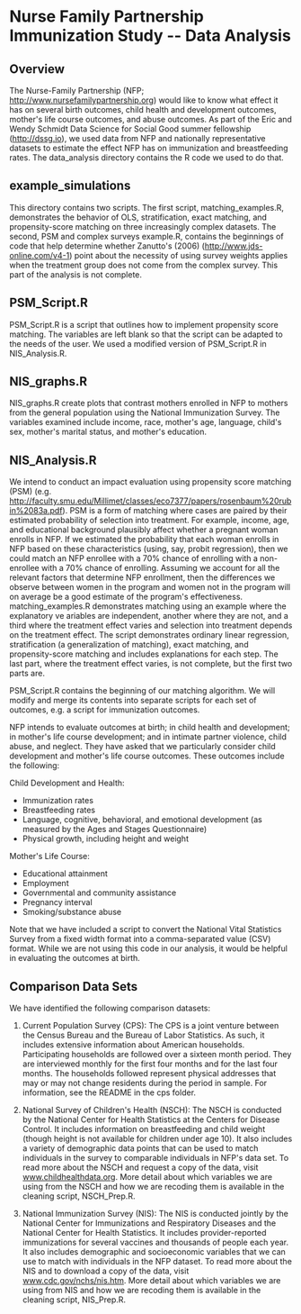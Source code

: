 # Nurse Family Partnership Immunization Study -- Data Analysis
 
## Overview

The Nurse-Family Partnership (NFP; http://www.nursefamilypartnership.org) would like to know what effect it has on several birth outcomes, child health and development outcomes, mother's life course outcomes, and abuse outcomes.  As part of the Eric and Wendy Schmidt Data Science for Social Good summer fellowship (http://dssg.io), we used data from NFP and nationally representative datasets to estimate the effect NFP has on immunization and breastfeeding rates.  The data_analysis directory contains the R code we used to do that.


## example_simulations

This directory contains two scripts.  The first script, matching_examples.R, demonstrates the behavior of OLS, stratification, exact matching, and propensity-score matching on three increasingly complex datasets.  The second, PSM and complex surveys example.R, contains the beginnings of code that help determine whether Zanutto's (2006) (http://www.jds-online.com/v4-1) point about the necessity of using survey weights applies when the treatment group does not come from the complex survey.  This part of the analysis is not complete.


## PSM_Script.R

PSM_Script.R is a script that outlines how to implement propensity score matching.  The variables are left blank so that the script can be adapted to the needs of the user.  We used a modified version of PSM_Script.R in NIS_Analysis.R.


## NIS_graphs.R

NIS_graphs.R create plots that contrast mothers enrolled in NFP to mothers from the general population using the National Immunization Survey.  The variables examined include income, race, mother's age, language, child's sex, mother's marital status, and mother's education.


## NIS_Analysis.R
 



We intend to conduct an impact evaluation using propensity score matching (PSM) (e.g. http://faculty.smu.edu/Millimet/classes/eco7377/papers/rosenbaum%20rubin%2083a.pdf).  PSM is a form of matching where cases are paired by their estimated probability of selection into treatment.  For example, income, age, and educational background plausibly affect whether a pregnant woman enrolls in NFP.  If we estimated the probability that each woman enrolls in NFP based on these characteristics (using, say, probit regression), then we could match an NFP enrollee with a 70% chance of enrolling with a non-enrollee with a 70% chance of enrolling.  Assuming we account for all the relevant factors that determine NFP enrollment, then the differences we observe between women in the program and women not in the program will on average be a good estimate of the program's effectiveness.  matching_examples.R demonstrates matching using an example where the explanatory ve ariables are independent, another where they are not, and a third where the treatment effect varies and selection into treatment depends on the treatment effect.  The script demonstrates ordinary linear regression, stratification (a generalization of matching), exact matching, and propensity-score matching and includes explanations for each step.  The last part, where the treatment effect varies, is not complete, but the first two parts are.  

PSM_Script.R contains the beginning of our matching algorithm.  We will modify and merge its contents into separate scripts for each set of outcomes, e.g. a script for immunization outcomes.

NFP intends to evaluate outcomes at birth; in child health and development; in mother's life course development; and in intimate partner violence, child abuse, and neglect.  They have asked that we particularly consider child development and mother's life course outcomes.  These outcomes include the following:

Child Development and Health:
- Immunization rates
- Breastfeeding rates
- Language, cognitive, behavioral, and emotional development (as measured by the Ages and Stages Questionnaire)
- Physical growth, including height and weight

Mother's Life Course:
- Educational attainment
- Employment
- Governmental and community assistance
- Pregnancy interval
- Smoking/substance abuse

Note that we have included a script to convert the National Vital Statistics Survey from a fixed width format into a comma-separated value (CSV) format. While we are not using this code in our analysis, it would be helpful in evaluating the outcomes at birth.

## Comparison Data Sets

We have identified the following comparison datasets:

1. Current Population Survey (CPS): The CPS is a joint venture between the Census Bureau and the Bureau of Labor Statistics. As such, it includes extensive information about American households. Participating households are followed over a sixteen month period. They are interviewed monthly for the first four months and for the last four months. The households followed represent physical addresses that may or may not change residents during the period in sample. For information, see the README in the cps folder.

2. National Survey of Children's Health (NSCH): The NSCH is conducted by the National Center for Health Statistics at the Centers for Disease Control.  It includes information on breastfeeding and child weight (though height is not available for children under age 10).  It also includes a variety of demographic data points that can be used to match individuals in the survey to comparable individuals in NFP's data set.  To read more about the NSCH and request a copy of the data, visit www.childhealthdata.org.  More detail about which variables we are using from the NSCH and how we are recoding them is available in the cleaning script, NSCH_Prep.R.

3. National Immunization Survey (NIS): The NIS is conducted jointly by the National Center for Immunizations and Respiratory Diseases and the National Center for Health Statistics.  It includes provider-reported immunizations for several vaccines and thousands of people each year.  It also includes demographic and socioeconomic variables that we can use to match with individuals in the NFP dataset.  To read more about the NIS and to download a copy of the data, visit www.cdc.gov/nchs/nis.htm.  More detail about which variables we are using from NIS and how we are recoding them is available in the cleaning script, NIS_Prep.R.


